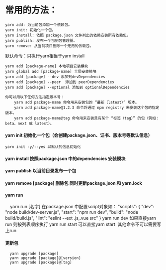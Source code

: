 
# 常用的方法：

    yarn add: 为当前包添加一个依赖包。
    yarn init: 初始化一个包。
    yarn install: 依照 package.json 文件列出的依赖安装所有依赖包。
    yarn publish: 发布一个包到包管理器。
    yarn remove: 从当前项目删除一个无用的依赖包。

默认命令：只执行yarn相当于yarn install

    yarn add [package-name] 本地项目安装模块
    yarn global add [package-name] 全局安装模块
    yarn add [package] --dev 添加到devDependencies
    yarn add [package] --peer  添加到 peerDependencies 
    yarn add [package] --optional 添加到 optionalDependencies

    你可以用以下任何方法指定版本号：
        yarn add package-name 命令用来安装包的 “最新（latest）” 版本。
        yarn add package-name@1.2.3 命令将通过 npm registry 来安装这个包的指定版本。
        yarn add package-name@tag 命令用来安装具有某个 “标签（tag）” 的包（例如： beta、next 或 latest）。

#### yarn init 初始化一个包（会创建package.json、证书、版本号等默认信息）
    yarn init -y/--yes 以默认的信息初始化

#### yarn install 按照package.json 中的dependencies 安装模块

#### yarn publish 以当前目录发布一个包

#### yarn remove [package] 删除包 同时更新package.json 和 yarn.lock

#### yarn run
    
    yarn run [名字] 在package.json 中配置script对象如：
      "scripts": {
        "dev": "node build/dev-server.js",
        "start": "npm run dev",
        "build": "node build/build.js",
        "lint": "eslint --ext .js,.vue src"
      }
    yarn run dev 
    如果直接yarn run 则按列表顺序执行
    yarn run start 可以直接yarn start  其他命令不可以需要写上run

#### 更新包

      yarn upgrade [package]
      yarn upgrade [package]@[version]
      yarn upgrade [package]@[tag]
